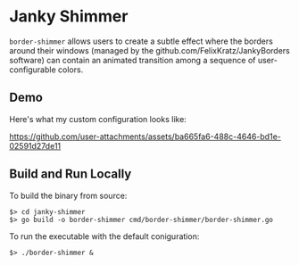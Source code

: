 # Janky Shimmer

`border-shimmer` allows users to create a subtle effect where the borders around
their windows (managed by the github.com/FelixKratz/JankyBorders software) can
contain an animated transition among a sequence of user-configurable colors.

## Demo

Here's what my custom configuration looks like:

https://github.com/user-attachments/assets/ba665fa6-488c-4646-bd1e-02591d27de11

## Build and Run Locally

To build the binary from source:

``` shell
$> cd janky-shimmer
$> go build -o border-shimmer cmd/border-shimmer/border-shimmer.go
```

To run the executable with the default coniguration:

``` shell
$> ./border-shimmer &
```
